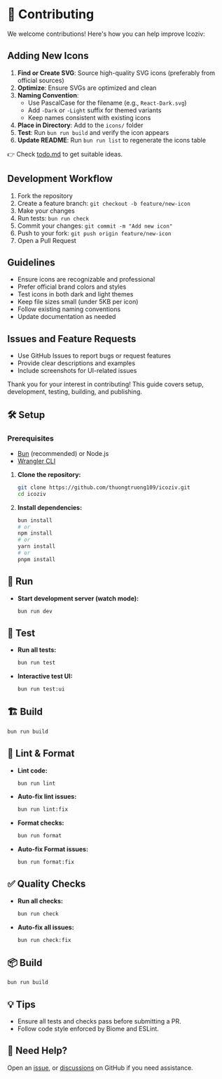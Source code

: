 # 🤝 Contributing

We welcome contributions! Here's how you can help improve Icoziv:

## Adding New Icons

1. **Find or Create SVG**: Source high-quality SVG icons (preferably from official sources)
2. **Optimize**: Ensure SVGs are optimized and clean
3. **Naming Convention**:
   - Use PascalCase for the filename (e.g., `React-Dark.svg`)
   - Add `-Dark` or `-Light` suffix for themed variants
   - Keep names consistent with existing icons
4. **Place in Directory**: Add to the `icons/` folder
5. **Test**: Run `bun run build` and verify the icon appears
6. **Update README**: Run `bun run list` to regenerate the icons table

👉 Check [todo.md](../todo.md) to get suitable ideas.

## Development Workflow

1. Fork the repository
2. Create a feature branch: `git checkout -b feature/new-icon`
3. Make your changes
4. Run tests: `bun run check`
5. Commit your changes: `git commit -m "Add new icon"`
6. Push to your fork: `git push origin feature/new-icon`
7. Open a Pull Request

## Guidelines

- Ensure icons are recognizable and professional
- Prefer official brand colors and styles
- Test icons in both dark and light themes
- Keep file sizes small (under 5KB per icon)
- Follow existing naming conventions
- Update documentation as needed

## Issues and Feature Requests

- Use GitHub Issues to report bugs or request features
- Provide clear descriptions and examples
- Include screenshots for UI-related issues

Thank you for your interest in contributing! This guide covers setup, development, testing, building, and publishing.

## 🛠️ Setup

### Prerequisites

- [Bun](https://bun.sh/) (recommended) or Node.js
- [Wrangler CLI](https://developers.cloudflare.com/workers/wrangler/)

1. **Clone the repository:**

   ```bash
   git clone https://github.com/thuongtruong109/icoziv.git
   cd icoziv
   ```

2. **Install dependencies:**

   ```bash
   bun install
   # or
   npm install
   # or
   yarn install
   # or
   pnpm install
   ```

## 🚀 Run

- **Start development server (watch mode):**
  ```bash
  bun run dev
  ```

## 🧪 Test

- **Run all tests:**

  ```bash
  bun run test
  ```

- **Interactive test UI:**

  ```bash
  bun run test:ui
  ```

## 🏗️ Build

```bash
bun run build
```

## 🧹 Lint & Format

- **Lint code:**

  ```bash
  bun run lint
  ```

- **Auto-fix lint issues:**

  ```bash
  bun run lint:fix
  ```

- **Format checks:**

  ```bash
  bun run format
  ```

- **Auto-fix Format issues:**
  ```bash
  bun run format:fix
  ```

## ✅ Quality Checks

- **Run all checks:**

  ```bash
  bun run check
  ```

- **Auto-fix all issues:**
  ```bash
  bun run check:fix
  ```

## 📦 Build

```bash
bun run build
```

## 💡 Tips

- Ensure all tests and checks pass before submitting a PR.
- Follow code style enforced by Biome and ESLint.

## 🤝 Need Help?

Open an [issue](https://github.com/thuongtruong109/icoziv/issues/new/choose), or [discussions](https://github.com/thuongtruong109/icoziv/discussions/new/choose) on GitHub if you need assistance.
